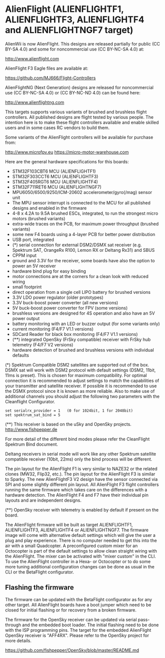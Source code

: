 # AlienFlight (ALIENFLIGHTF1, ALIENFLIGHTF3, ALIENFLIGHTF4 and ALIENFLIGHTNGF7 target)

AlienWii is now AlienFlight. This designs are released partially for public (CC BY-SA 4.0) and some for noncommercial use (CC BY-NC-SA 4.0) at:

http://www.alienflight.com

AlienFlight F3 Eagle files are available at:

https://github.com/MJ666/Flight-Controllers

AlienFlightNG (Next Generation) designs are released for noncommercial use (CC BY-NC-SA 4.0) or (CC BY-NC-ND 4.0) can be found here:

http://www.alienflightng.com

This targets supports various variants of brushed and brushless flight controllers. All published designs are flight tested by various people. The intention here is to make these flight controllers available and enable skilled users and in some cases RC vendors to build them.

Some variants of the AlienFlight controllers will be available for purchase from:

http://www.microfpv.eu
https://micro-motor-warehouse.com

Here are the general hardware specifications for this boards:

- STM32F103CBT6 MCU (ALIENFLIGHTF1)
- STM32F303CCT6 MCU (ALIENFLIGHTF3)
- STM32F405RGT6 MCU (ALIENFLIGHTF4)
- STM32F711RET6 MCU (ALIENFLIGHTNGF7)
- MPU6050/6500/9250/ICM-20602 accelerometer/gyro(/mag) sensor unit
- The MPU sensor interrupt is connected to the MCU for all published designs and enabled in the firmware
- 4-8 x 4.2A to 9.5A brushed ESCs, integrated, to run the strongest micro motors (brushed variants)
- extra-wide traces on the PCB, for maximum power throughput (brushed variants)
- some new F4 boards using a 4-layer PCB for better power distribution
- USB port, integrated
- (*) serial connection for external DSM2/DSMX sat receiver (e.g. Spektrum SAT, OrangeRx R100, Lemon RX or Deltang Rx31) and SBUS
- CPPM input
- ground and 3.3V for the receiver, some boards have also the option to power an 5V receiver
- hardware bind plug for easy binding
- motor connections are at the corners for a clean look with reduced wiring
- small footprint
- direct operation from a single cell LIPO battery for brushed versions
- 3.3V LDO power regulator (older prototypes)
- 3.3V buck-boost power converter (all new versions)
- 5V buck-boost power converter for FPV (some versions)
- brushless versions are designed for 4S operation and also have an 5V power output
- battery monitoring with an LED or buzzer output (for some variants only)
- current monitoring (F4/F7 V1.1 versions) 
- SDCard Reader for black box monitoring (F4/F7 V1.1 versions)
- (**) integrated OpenSky (FrSky compatible) receiver with FrSky hub telemetry (F4/F7 V2 versions)
- hardware detection of brushed and brushless versions with individual defaults

(*) Spektrum Compatible DSM2 satellites are supported out of the box. DSMX sat will work with DSM2 protocol with default settings (DSM2, 11bit, 11ms is preset). This is chosen for maximum compatibility. For optimal connection it is recommended to adjust settings to match the capabilities of your transmitter and satellite receiver. If possible it is recommended to use the DSMX protocol since it is known as more reliable. Also to make use of additional channels you should adjust the following two parameters with the Cleanflight Configurator.

    set serialrx_provider = 1   (0 for 1024bit, 1 for 2048bit) 
    set spektrum_sat_bind = 5

(**) This receiver is based on the uSky and OpenSky projects. http://www.fishpepper.de 
    
For more detail of the different bind modes please refer the CleanFlight Spektrum Bind document.

Deltang receivers in serial mode will work like any other Spektrum satellite compatible receiver (10bit, 22ms) only the bind process will be different. 

The pin layout for the AlienFlight F1 is very similar to NAZE32 or the related clones (MW32, Flip32, etc.). The pin layout for the AlienFlight F3 is similar to Sparky. The new AlienFlightF3 V2 design have the sensor connected via SPI and some slightly different pin layout. All AlienFlight F3 flight controllers running the same firmware which takes care on the differences with a hardware detection. The AlienFlight F4 and F7 have their individual pin layouts and are independent designs.

(**) OpenSky receiver with telemetry is enabled by default if present on the board.

The AlienFlight firmware will be built as target ALIENFLIGHTF1, ALIENFLIGHTF3, ALIENFLIGHTF4 or ALIENFLIGHTNGF7. The firmware image will come with alternative default settings which will give the user a plug and play experience. There is no computer needed to get this into the air with a small Quadcopter. A preconfigured custom mixer for an Octocopter is part of the default settings to allow clean straight wiring with the AlienFlight. The mixer can be activated with "mixer custom" in the CLI. To use the AlienFlight controller in a Hexa- or Octocopter or to do some more tuning additional configuration changes can be done as usual in the CLI or the BetaFlight configurator. 

## Flashing the firmware

The firmware can be updated with the BetaFlight configurator as for any other target. All AlienFlight boards have a boot jumper which need to be closed for initial flashing or for recovery from a broken firmware.

The firmware for the OpenSky receiver can be updated via serial pass-through and the embedded boot loader. The initial flashing need to be done with the ISP programming pins. The target for the embedded AlienFlight OpenSky receiver is "AFF4RX". Please refer to the OpenSky project for more details.

https://github.com/fishpepper/OpenSky/blob/master/README.md
